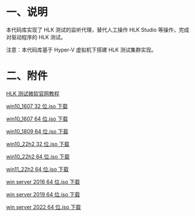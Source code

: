 # 一、说明

本代码库实现了 HLK 测试的监听代理，替代人工操作 HLK Studio 等操作，完成对驱动程序的 HLK 测试。

注意：本代码库基于 Hyper-V 虚拟机下搭建 HLK 测试集群实现。

# 二、附件

[HLK 测试微软官网教程](https://learn.microsoft.com/en-us/windows-hardware/test/hlk/)

[win10_1607 32 位.iso 下载](https://pan.baidu.com/s/11-B_cud_OGtESYBICRr_Hw?pwd=0fj5)

[win10_1607 64 位.iso 下载](https://pan.baidu.com/s/1mrLYcoQEoqwuyO65zJR0uw?pwd=xz3v)

[win10_1809 64 位.iso 下载](https://pan.baidu.com/s/1T51AWOxydPGon2N4VLd-1Q?pwd=hpn8)

[win10_22h2 32 位.iso 下载](https://pan.baidu.com/s/12Nz50FObfRx5_1jZYMs23w?pwd=0fj5)

[win10_22h2 64 位.iso 下载](https://pan.baidu.com/s/1swtMxD-Tz_IdqxczXbmQjg?pwd=i28r)

[win11_22h2 64 位.iso 下载](https://pan.baidu.com/s/1VnJOtyUqx02TD1fnf4cHXg?pwd=3cpy)

[win server 2016 64 位.iso 下载](https://pan.baidu.com/s/1Snw51-JGVE0qbxEYF_T87Q?pwd=wb3o)

[win server 2019 64 位.iso 下载](https://pan.baidu.com/s/1dMDL-fLk8uDV7kzjF4NHkg?pwd=534e)

[win server 2022 64 位.iso 下载](https://pan.baidu.com/s/1X0CwoWn60U6X7dfUjMUWYw?pwd=hlp8)
